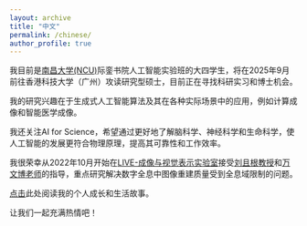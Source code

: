 ```yaml
---
layout: archive
title: "中文"
permalink: /chinese/
author_profile: true
---
```


我目前是[南昌大学(NCU)](https://www.ncu.edu.cn/)际銮书院人工智能实验班的大四学生，将在2025年9月前往香港科技大学（广州）攻读研究型硕士，目前正在寻找科研实习和博士机会。

我的研究兴趣在于生成式人工智能算法及其在各种实际场景中的应用，例如计算成像和智能医学成像。

我还关注AI for Science，希望通过更好地了解脑科学、神经科学和生命科学，使人工智能的发展更符合物理原理，提高其可靠性和工作效率。

我很荣幸从2022年10月开始在[LIVE-成像与视觉表示实验室](https://www.labxing.com/lab/1018/home)接受[刘且根教授](https://github.com/yqx7150/yqx7150.github.com)和[万文博老师](https://teacher.ncu.edu.cn/publish/wanwenbo/)的指导，重点研究解决数字全息中图像重建质量受到全息域限制的问题。

[点击](https://mp.weixin.qq.com/mp/profile_ext?action=home&__biz=Mzk0MDI4Nzk0Mw==&scene=124#wechat_redirect)此处阅读我的个人成长和生活故事。

让我们一起充满热情吧！

